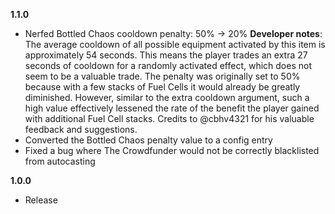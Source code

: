 **1.1.0**

* Nerfed Bottled Chaos cooldown penalty: 50% -> 20%
  **Developer notes**: The average cooldown of all possible equipment activated by this item is approximately 54 seconds. This means the player trades an extra 27 seconds of cooldown for a randomly activated effect, which does not seem to be a valuable trade. The penalty was originally set to 50% because with a few stacks of Fuel Cells it would already be greatly diminished. However, similar to the extra cooldown argument, such a high value effectively lessened the rate of the benefit the player gained with additional Fuel Cell stacks. Credits to @cbhv4321 for his valuable feedback and suggestions.
* Converted the Bottled Chaos penalty value to a config entry
* Fixed a bug where The Crowdfunder would not be correctly blacklisted from autocasting

**1.0.0**

* Release